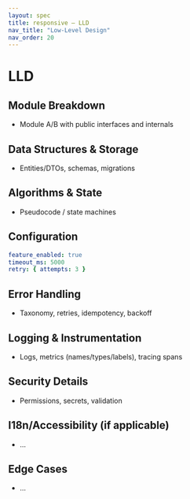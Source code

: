 ```yaml
---
layout: spec
title: responsive — LLD
nav_title: "Low-Level Design"
nav_order: 20
---
```

# LLD
## Module Breakdown
- Module A/B with public interfaces and internals

## Data Structures & Storage
- Entities/DTOs, schemas, migrations

## Algorithms & State
- Pseudocode / state machines

## Configuration
```yaml
feature_enabled: true
timeout_ms: 5000
retry: { attempts: 3 }
```

## Error Handling
- Taxonomy, retries, idempotency, backoff

## Logging & Instrumentation
- Logs, metrics (names/types/labels), tracing spans

## Security Details
- Permissions, secrets, validation

## I18n/Accessibility (if applicable)
- …

## Edge Cases
- …
